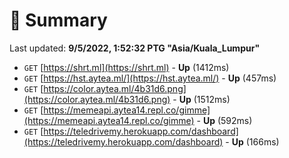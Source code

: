 # 📖 Summary
Last updated: **9/5/2022, 1:52:32 PTG "Asia/Kuala_Lumpur"**

- `GET` [https://shrt.ml](https://shrt.ml) - **Up** (1412ms)
- `GET` [https://hst.aytea.ml/](https://hst.aytea.ml/) - **Up** (457ms)
- `GET` [https://color.aytea.ml/4b31d6.png](https://color.aytea.ml/4b31d6.png) - **Up** (1512ms)
- `GET` [https://memeapi.aytea14.repl.co/gimme](https://memeapi.aytea14.repl.co/gimme) - **Up** (592ms)
- `GET` [https://teledrivemy.herokuapp.com/dashboard](https://teledrivemy.herokuapp.com/dashboard) - **Up** (166ms)
